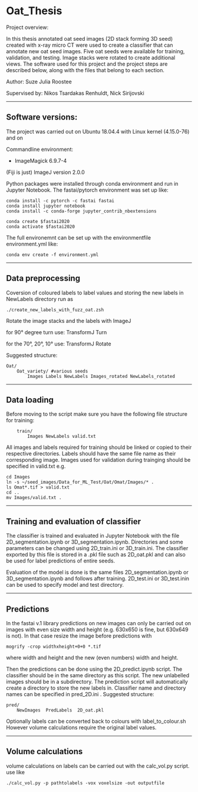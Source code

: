 # Oat_Thesis

Project overview:

In this thesis annotated oat seed images (2D stack forming 3D seed)  created with x-ray micro CT were used to create a classifier that can annotate new oat seed images.
Five oat seeds were available for training, validation, and testing. Image stacks were rotated to create additional views. 
The software used for this project and the project steps are described below, along with the files that belong to each section.


Author: Suze Julia Roostee

Supervised by: Nikos Tsardakas Renhuldt, Nick Sirijovski

---------

## Software versions:

The project was carried out on Ubuntu 18.04.4 with Linux kernel (4.15.0-76) 
and on 

Commandline environment:
- ImageMagick 6.9.7-4

(Fiji is just) ImageJ version 2.0.0

Python packages were installed through conda environment and run in Jupyter Notebook. The fastai/pytorch environment was set up like:
```
conda install -c pytorch -c fastai fastai
conda install jupyter notebook
conda install -c conda-forge jupyter_contrib_nbextensions 
```
```
conda create $fastai2020 
conda activate $fastai2020
```
The full environemnt can be set up with the environmentfile environment.yml like:

```
conda env create -f environment.yml
```

---------

## Data preprocessing

Coversion of coloured labels to label values and storing the new labels in NewLabels directory
run as 
```
./create_new_labels_with_fuzz_oat.zsh
```
Rotate the image stacks and the labels with ImageJ 

for 90° degree turn use:
TransformJ Turn 

for the 70°, 20°, 10° use: 
TransformJ Rotate

Suggested structure:
```
Oat/
	Oat_variety/ #various seeds
		Images Labels NewLabels Images_rotated NewLabels_rotated
```
---------

## Data loading

Before moving to the script make sure you have the following file structure for training:
```
	train/
		Images NewLabels valid.txt
```
All images and labels required for training should be linked or copied to their respective directories. 
Labels should have the same file name as their corresponding image.
Images used for validation during trainging should be specified in valid.txt 
e.g.
```
cd Images
ln -s ~/seed_images/Data_for_ML_Test/Oat/Omat/Images/* .
ls Omat*.tif > valid.txt
cd ..
mv Images/valid.txt .
```
---------

## Training and evaluation of classifier

The classifier is trained and evaluated in Jupyter Notebook with the file 2D_segmentation.ipynb or 3D_segmentation.ipynb.
Directories and some parameters can be changed using 2D_train.ini or 3D_train.ini.
The classifier exported by this file is stored in a .pkl file such as 2D_oat.pkl and can also be used for label predictions of entire seeds.

Evaluation of the model is done is the same files 2D_segmentation.ipynb or 3D_segmentation.ipynb and follows after training. 2D_test.ini or 3D_test.inin can be used to specify model and test directory.

---------

## Predictions

In the fastai v.1 library predictions on new images can only be carried out on images with even size width and height (e.g. 630x650 is fine, but 630x649 is not). 
In that case resize the image before predictions with
```
mogrify -crop widthxheight+0+0 *.tif
```
where width and height and the new (even numbers) width and height.

Then the predictions can be done using the 2D_predict.ipynb script. The classifier should be in the same directory as this script.
The new unlabelled images should be in a subdirectory. The prediction script will automatically create a directory to store the new labels in. 
Classifier name and directory names can be specified in pred_2D.ini . 
Suggested structure: 

```
pred/
	NewImages  PredLabels  2D_oat.pkl
```

Optionally labels can be converted back to colours with label_to_colour.sh
However volume calculations require the original label values.

---------

## Volume calculations

volume calculations on labels can be carried out with the calc_vol.py script. 
use like 
```
./calc_vol.py -p pathtolabels -vox voxelsize -out outputfile
```
